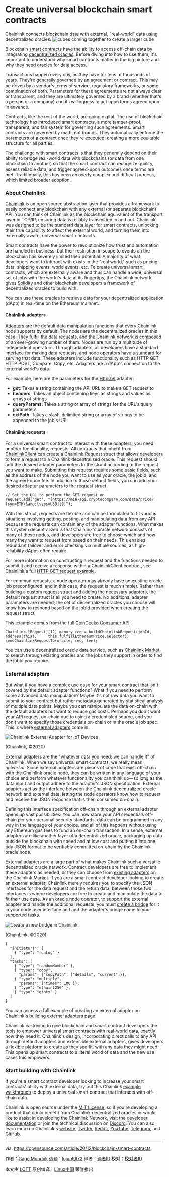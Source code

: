 [#]: collector: (lujun9972)
[#]: translator: ( )
[#]: reviewer: ( )
[#]: publisher: ( )
[#]: url: ( )
[#]: subject: (Create universal blockchain smart contracts)
[#]: via: (https://opensource.com/article/20/12/blockchain-smart-contracts)
[#]: author: (Gage Mondok https://opensource.com/users/matt-coolidge)

Create universal blockchain smart contracts
======
Chainlink connects blockchain data with external, "real-world" data
using decentralized oracles.
![cubes coming together to create a larger cube][1]

Blockchain [smart contracts][2] have the ability to access off-chain data by integrating [decentralized oracles][3]. Before diving into how to use them, it's important to understand why smart contracts matter in the big picture and why they need oracles for data access.

Transactions happen every day, as they have for tens of thousands of years. They're generally governed by an agreement or contract. This may be driven by a vendor's terms of service, regulatory frameworks, or some combination of both. Parameters for these agreements are not always clear or transparent, and they are ultimately governed by a brand (whether that's a person or a company) and its willingness to act upon terms agreed upon in advance.

Contracts, like the rest of the world, are going digital. The rise of blockchain technology has introduced smart contracts, a more tamper-proof, transparent, and fair system for governing such agreements. Smart contracts are governed by math, not brands. They automatically enforce the parameters of a contract once they're executed, creating a more equitable structure for all parties.

The challenge with smart contracts is that they generally depend on their ability to bridge real-world data with blockchains (or data from one blockchain to another) so that the smart contract can recognize quality, assess reliable data, and trigger agreed-upon outcomes once terms are met. Traditionally, this has been an overly complex and difficult process, which limited broader adoption.

### About Chainlink

[Chainlink][4] is an open source abstraction layer that provides a framework to easily connect any blockchain with any external (or separate blockchain) API. You can think of Chainlink as the blockchain equivalent of the transport layer in TCP/IP, ensuring data is reliably transmitted in and out. Chainlink was designed to be the standard data layer for smart contracts, unlocking their true capability to affect the external world, and turning them into externally aware, universal smart contracts.

Smart contracts have the power to revolutionize how trust and automation are handled in business, but their restriction in scope to events on the blockchain has severely limited their potential. A majority of what developers want to interact with exists in the "real world," such as pricing data, shipping events, world events, etc. To create universal smart contracts, which are externally aware and thus can handle a wide, universal set of jobs with the world's data at its fingertips, the Chainlink network gives [Solidity][5] and other blockchain developers a framework of decentralized oracles to build with.

You can use these oracles to retrieve data for your decentralized application (dApp) in real-time on the Ethereum mainnet.

#### Chainlink adapters

[Adapters][6] are the default data manipulation functions that every Chainlink node supports by default. The nodes are the decentralized oracles in this case. They fulfill the data requests, and the Chainlink network is composed of an ever-growing number of them. Nodes are run by a multitude of independent operators. Through adapters, all developers have a standard interface for making data requests, and node operators have a standard for serving that data. These adapters include functionality such as HTTP GET, HTTP POST, Compare, Copy, etc. Adapters are a dApp's connection to the external world's data.

For example, here are the parameters for the [HttpGet][7] adapter:

  * **get**: Takes a string containing the API URL to make a GET request to
  * **headers**: Takes an object containing keys as strings and values as arrays of strings
  * **queryParams**: Takes a string or array of strings for the URL's query parameters
  * **extPath**: Takes a slash-delimited string or array of strings to be appended to the job's URL



#### Chainlink requests

For a universal smart contract to interact with these adapters, you need another functionality, requests. All contracts that inherit from [ChainlinkClient][8] can create a Chainlink.Request struct that allows developers to form a request to a Chainlink decentralized oracle. This request should add the desired adapter parameters to the struct according to the request you want to make. Submitting this request requires some basic fields, such as the address of the node you want to use as your oracle, the jobId, and the agreed-upon fee. In addition to those default fields, you can add your desired adapter parameters to the request struct:


```
// Set the URL to perform the GET request on
request.add("get", "[https://min-api.cryptocompare.com/data/price?fsym=ETH\&amp;tsyms=USD][9]");
```

With this struct, requests are flexible and can be formulated to fit various situations involving getting, posting, and manipulating data from any API because the requests can contain any of the adapter functions. What makes this system decentralized is that Chainlink's oracle network consists of many of these nodes, and developers are free to choose which and how many they want to request from based on their needs. This enables redundant failover and error checking via multiple sources, as high-reliability dApps often require.

For more information on constructing a request and the functions needed to submit it and receive a response within a ChainlinkClient contract, see Chainlink's full [HTTP GET request example][10].

For common requests, a node operator may already have an existing oracle job preconfigured, and in this case, the request is much simpler. Rather than building a custom request struct and adding the necessary adapters, the default request struct is all you need to create. No additional adapter parameters are needed; the set of decentralized oracles you choose will know how to respond based on the jobId provided when creating the request struct.

This example comes from the full [CoinGecko Consumer API][11]:


```
Chainlink.[Request][12] memory req = buildChainlinkRequest(jobId, address(this),     this.fulfillEthereumPrice.selector);
sendChainlinkRequestTo(oracle, req, fee);
```

You can use a decentralized oracle data service, such as [Chainlink Market][13], to search through existing oracles and the jobs they support in order to find the jobId you require.

### External adapters

But what if you have a complex use case for your smart contract that isn't covered by the default adapter functions? What if you need to perform some advanced data manipulation? Maybe it's not raw data you want to submit to your contract but rather metadata generated by statistical analysis of multiple data points. Maybe you can manipulate the data on-chain with the default adapters but want to reduce gas costs. Perhaps you don't want your API request on-chain due to using a credentialed source, and you don't want to specify those credentials on-chain or in the oracle job spec. This is where [external adapters][14] come in.

![Chainlink External Adapter for IoT Devices][15]

(Chainlink, ©2020)

External adapters are the "whatever data you need; we can handle it" of Chainlink. When we say universal smart contracts, we really mean _universal_. Since external adapters are pieces of code that exist off-chain with the Chainlink oracle node, they can be written in any language of your choice and perform whatever functionality you can think up—so long as the data input and output adhere to the adapter's JSON specification. External adapters act as the interface between the Chainlink decentralized oracle network and external data, letting the node operators know how to request and receive the JSON response that is then consumed on-chain.

Defining this interface specification off-chain through an external adapter opens up vast possibilities: You can now store your API credentials off-chain per your personal security standards, data can be programmed in any way in the language of your choice, and all of this happens without using any Ethereum gas fees to fund an on-chain transaction. In a sense, external adapters are like another layer of a decentralized oracle, packaging up data outside the blockchain with speed and at low cost and putting it into one tidy JSON format to be verifiably committed on-chain by the Chainlink oracle node.

External adapters are a large part of what makes Chainlink such a versatile decentralized oracle network. Contract developers are free to implement these adapters as needed, or they can choose from [existing adapters][16] on the Chainlink Market. If you are a smart contract developer looking to create an external adapter, Chainlink merely requires you to specify the JSON interfaces for the data request and the return data; between those two interfaces is where developers are free to create and manipulate the data to fit their use case. As an oracle node operator, to support the external adapter and handle the additional requests, you must [create a bridge][17] for it in your node user interface and add the adapter's bridge name to your supported tasks.

![Create a new bridge in Chainlink][18]

(ChainLink, ©2020)


```
{
  "initiators": [
    { "type": "runLog" }
  ],
  "tasks": [
    { "type": "randomNumber" },
    { "type": "copy",
      "params": {"copyPath": ["details", "current"]}},
    { "type": "multiply",
      "params": {"times": 100 }},
    { "type": "ethuint256" },
    { "type": "ethtx" }
  ]
}
```

You can access a full example of creating an external adapter on Chainlink's [building external adapters][19] page.

Chainlink is striving to give blockchain and smart contract developers the tools to empower universal smart contracts with real-world data, exactly how they need it. Chainlink's design, incorporating direct calls to any API through default adapters and extensible external adapters, gives developers a flexible platform to create as they see fit, with any data they might need. This opens up smart contracts to a literal world of data and the new use cases this empowers.

### Start building with Chainlink

If you're a smart contract developer looking to increase your smart contracts' utility with external data, try out this Chainlink [example walkthrough][20] to deploy a universal smart contract that interacts with off-chain data.

Chainlink is open source under the [MIT License][21], so if you're developing a product that could benefit from Chainlink decentralized oracles or would like to assist in developing the Chainlink Network, visit the [developer documentation][22] or join the technical discussion on [Discord][23]. You can also learn more on Chainlink's [website][4], [Twitter][24], [Reddit][25], [YouTube][26], [Telegram][27], and [GitHub][28].

--------------------------------------------------------------------------------

via: https://opensource.com/article/20/12/blockchain-smart-contracts

作者：[Gage Mondok][a]
选题：[lujun9972][b]
译者：[译者ID](https://github.com/译者ID)
校对：[校对者ID](https://github.com/校对者ID)

本文由 [LCTT](https://github.com/LCTT/TranslateProject) 原创编译，[Linux中国](https://linux.cn/) 荣誉推出

[a]: https://opensource.com/users/matt-coolidge
[b]: https://github.com/lujun9972
[1]: https://opensource.com/sites/default/files/styles/image-full-size/public/lead-images/cube_innovation_process_block_container.png?itok=vkPYmSRQ (cubes coming together to create a larger cube)
[2]: https://blog.chain.link/what-is-a-smart-contract-and-why-it-is-a-superior-form-of-digital-agreement/
[3]: https://blog.chain.link/what-is-the-blockchain-oracle-problem/
[4]: https://chain.link/
[5]: https://github.com/ethereum/solidity
[6]: https://docs.chain.link/docs/adapters
[7]: https://docs.chain.link/docs/adapters#httpget
[8]: https://github.com/smartcontractkit/chainlink/blob/develop/evm-contracts/src/v0.6/ChainlinkClient.sol
[9]: https://min-api.cryptocompare.com/data/price?fsym=ETH\&tsyms=USD
[10]: https://docs.chain.link/docs/make-a-http-get-request
[11]: https://docs.chain.link/docs/existing-job-request
[12]: http://www.google.com/search?hl=en&q=allinurl%3Adocs.oracle.com+javase+docs+api+request
[13]: https://market.link/
[14]: https://docs.chain.link/docs/external-adapters
[15]: https://opensource.com/sites/default/files/chainlink-external-adapter.png (Chainlink External Adapters enable smart contracts to easily integrate with specialized APIs)
[16]: https://market.link/search/adapters
[17]: https://docs.chain.link/docs/node-operators#config
[18]: https://opensource.com/sites/default/files/uploads/chainlink_newbridge.png (Create a new bridge in Chainlink)
[19]: https://docs.chain.link/docs/developers
[20]: https://docs.chain.link/docs/example-walkthrough
[21]: https://github.com/smartcontractkit/chainlink/blob/develop/LICENSE
[22]: https://docs.chain.link/
[23]: https://discordapp.com/invite/aSK4zew
[24]: https://twitter.com/chainlink
[25]: https://www.reddit.com/r/Chainlink/
[26]: https://www.youtube.com/channel/UCnjkrlqaWEBSnKZQ71gdyFA
[27]: https://t.me/chainlinkofficial
[28]: https://github.com/smartcontractkit/chainlink
